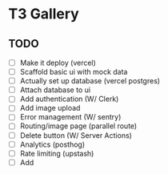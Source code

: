 # T3 Gallery

## TODO

- [ ] Make it deploy (vercel)
- [ ] Scaffold basic ui with mock data
- [ ] Actually set up database (vercel postgres)
- [ ] Attach database to ui
- [ ] Add authentication (W/ Clerk)
- [ ] Add image upload
- [ ] Error management (W/ sentry)
- [ ] Routing/image page (parallel route)
- [ ] Delete button (W/ Server Actions)
- [ ] Analytics (posthog)
- [ ] Rate limiting (upstash)
- [ ] Add
